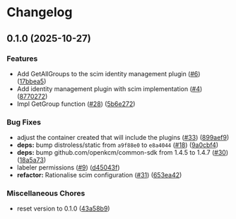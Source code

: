 # Changelog

## 0.1.0 (2025-10-27)


### Features

* Add GetAllGroups to the scim identity management plugin ([#6](https://github.com/openkcm/identity-management-plugins/issues/6)) ([17bbea5](https://github.com/openkcm/identity-management-plugins/commit/17bbea5340abed6f9ee74390afa9b093b4f97cdb))
* Add identity management plugin with scim implementation ([#4](https://github.com/openkcm/identity-management-plugins/issues/4)) ([8770272](https://github.com/openkcm/identity-management-plugins/commit/8770272c4677de16a8e9508b3130b596bf022f28))
* Impl GetGroup function ([#28](https://github.com/openkcm/identity-management-plugins/issues/28)) ([5b6e272](https://github.com/openkcm/identity-management-plugins/commit/5b6e2727d87c711db424f3c77bb7c19cfb1b210b))


### Bug Fixes

* adjust the container created that will include the plugins ([#33](https://github.com/openkcm/identity-management-plugins/issues/33)) ([899aef9](https://github.com/openkcm/identity-management-plugins/commit/899aef9abd2ed27c008bd5d9b1814fdf3b091d5d))
* **deps:** bump distroless/static from `a9f88e0` to `e8a4044` ([#18](https://github.com/openkcm/identity-management-plugins/issues/18)) ([9a0cbf4](https://github.com/openkcm/identity-management-plugins/commit/9a0cbf42b418f6f634a5eb18c15e3c949402824d))
* **deps:** bump github.com/openkcm/common-sdk from 1.4.5 to 1.4.7 ([#30](https://github.com/openkcm/identity-management-plugins/issues/30)) ([18a5a73](https://github.com/openkcm/identity-management-plugins/commit/18a5a735585b937587ab4dae54b13d56f9f47065))
* labeler permissions ([#9](https://github.com/openkcm/identity-management-plugins/issues/9)) ([d45043f](https://github.com/openkcm/identity-management-plugins/commit/d45043fd632ebd223680ca3f88f10f9a71c0b418))
* **refactor:** Rationalise scim configuration ([#31](https://github.com/openkcm/identity-management-plugins/issues/31)) ([653ea42](https://github.com/openkcm/identity-management-plugins/commit/653ea42b02685487288293b5b4a5a39fcef947e2))


### Miscellaneous Chores

* reset version to 0.1.0 ([43a58b9](https://github.com/openkcm/identity-management-plugins/commit/43a58b950627036828e9b66c732a71ac7920c579))
